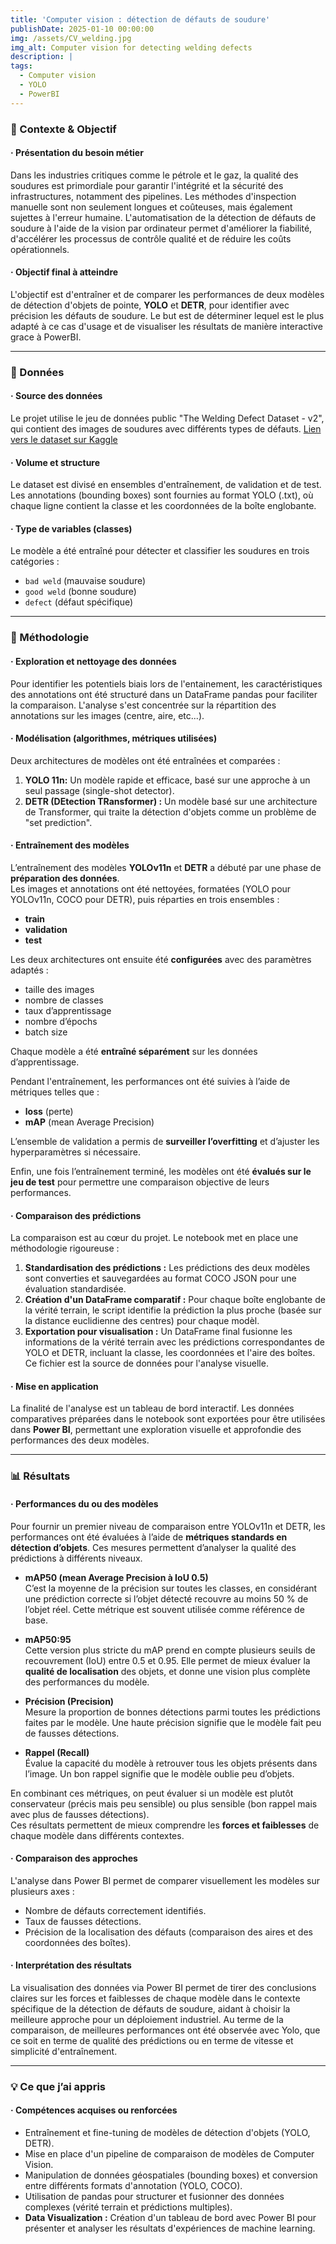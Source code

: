 ```yaml
---
title: 'Computer vision : détection de défauts de soudure' 
publishDate: 2025-01-10 00:00:00
img: /assets/CV_welding.jpg
img_alt: Computer vision for detecting welding defects
description: |
tags:
  - Computer vision
  - YOLO
  - PowerBI
---
```


### 🎯 Contexte & Objectif
#### · Présentation du besoin métier
Dans les industries critiques comme le pétrole et le gaz, la qualité des soudures est primordiale pour garantir l'intégrité et la sécurité des infrastructures, notamment des pipelines. Les méthodes d'inspection manuelle sont non seulement longues et coûteuses, mais également sujettes à l'erreur humaine.
L'automatisation de la détection de défauts de soudure à l'aide de la vision par ordinateur permet d'améliorer la fiabilité, d'accélérer les processus de contrôle qualité et de réduire les coûts opérationnels.

#### · Objectif final à atteindre
L'objectif est d'entraîner et de comparer les performances de deux modèles de détection d'objets de pointe, **YOLO** et **DETR**, pour identifier avec précision les défauts de soudure. Le but est de déterminer lequel est le plus adapté à ce cas d'usage et de visualiser les résultats de manière interactive grace à PowerBI.

***

### 🧰 Données
#### · Source des données
Le projet utilise le jeu de données public "The Welding Defect Dataset - v2", qui contient des images de soudures avec différents types de défauts.
[Lien vers le dataset sur Kaggle](https://www.kaggle.com/datasets/sukmaadhiwijaya/welding-defect-object-detection/data)

#### · Volume et structure
Le dataset est divisé en ensembles d'entraînement, de validation et de test. Les annotations (bounding boxes) sont fournies au format YOLO (.txt), où chaque ligne contient la classe et les coordonnées de la boîte englobante.

#### · Type de variables (classes)
Le modèle a été entraîné pour détecter et classifier les soudures en trois catégories :
-   `bad weld` (mauvaise soudure)
-   `good weld` (bonne soudure)
-   `defect` (défaut spécifique)

***

### 🧪 Méthodologie
#### · Exploration et nettoyage des données
Pour identifier les potentiels biais lors de l'entainement, les caractéristiques des annotations ont été structuré dans un DataFrame pandas pour faciliter la comparaison. L'analyse s'est concentrée sur la répartition des annotations sur les images (centre, aire, etc...). 

#### · Modélisation (algorithmes, métriques utilisées)
Deux architectures de modèles ont été entraînées et comparées :
1.  **YOLO 11n:** Un modèle rapide et efficace, basé sur une approche à un seul passage (single-shot detector).
2.  **DETR (DEtection TRansformer) :** Un modèle basé sur une architecture de Transformer, qui traite la détection d'objets comme un problème de "set prediction".

#### · Entraînement des modèles
L’entraînement des modèles **YOLOv11n** et **DETR** a débuté par une phase de **préparation des données**.  
Les images et annotations ont été nettoyées, formatées (YOLO pour YOLOv11n, COCO pour DETR), puis réparties en trois ensembles :  
- **train**  
- **validation**  
- **test**

Les deux architectures ont ensuite été **configurées** avec des paramètres adaptés :  
- taille des images  
- nombre de classes  
- taux d’apprentissage  
- nombre d’épochs  
- batch size

Chaque modèle a été **entraîné séparément** sur les données d’apprentissage.

Pendant l'entraînement, les performances ont été suivies à l’aide de métriques telles que :  
- **loss** (perte)  
- **mAP** (mean Average Precision)  

L’ensemble de validation a permis de **surveiller l’overfitting** et d’ajuster les hyperparamètres si nécessaire.

Enfin, une fois l’entraînement terminé, les modèles ont été **évalués sur le jeu de test** pour permettre une comparaison objective de leurs performances.

#### · Comparaison des prédictions
La comparaison est au cœur du projet. Le notebook met en place une méthodologie rigoureuse :
1.  **Standardisation des prédictions :** Les prédictions des deux modèles sont converties et sauvegardées au format COCO JSON pour une évaluation standardisée.
2.  **Création d'un DataFrame comparatif :** Pour chaque boîte englobante de la vérité terrain, le script identifie la prédiction la plus proche (basée sur la distance euclidienne des centres) pour chaque modèl.
3.  **Exportation pour visualisation :** Un DataFrame final fusionne les informations de la vérité terrain avec les prédictions correspondantes de YOLO et DETR, incluant la classe, les coordonnées et l'aire des boîtes. Ce fichier est la source de données pour l'analyse visuelle.

#### · Mise en application
La finalité de l'analyse est un tableau de bord interactif. Les données comparatives préparées dans le notebook sont exportées pour être utilisées dans **Power BI**, permettant une exploration visuelle et approfondie des performances des deux modèles.

***

### 📊 Résultats
#### · Performances du ou des modèles

Pour fournir un premier niveau de comparaison entre YOLOv11n et DETR, les performances ont été évaluées à l’aide de **métriques standards en détection d’objets**. Ces mesures permettent d’analyser la qualité des prédictions à différents niveaux.

- **mAP50 (mean Average Precision à IoU 0.5)**  
  C’est la moyenne de la précision sur toutes les classes, en considérant une prédiction correcte si l’objet détecté recouvre au moins 50 % de l’objet réel. Cette métrique est souvent utilisée comme référence de base.

- **mAP50:95**  
  Cette version plus stricte du mAP prend en compte plusieurs seuils de recouvrement (IoU) entre 0.5 et 0.95. Elle permet de mieux évaluer la **qualité de localisation** des objets, et donne une vision plus complète des performances du modèle.

- **Précision (Precision)**  
  Mesure la proportion de bonnes détections parmi toutes les prédictions faites par le modèle. Une haute précision signifie que le modèle fait peu de fausses détections.

- **Rappel (Recall)**  
  Évalue la capacité du modèle à retrouver tous les objets présents dans l’image. Un bon rappel signifie que le modèle oublie peu d’objets.

En combinant ces métriques, on peut évaluer si un modèle est plutôt conservateur (précis mais peu sensible) ou plus sensible (bon rappel mais avec plus de fausses détections).  
Ces résultats permettent de mieux comprendre les **forces et faiblesses** de chaque modèle dans différents contextes.

#### · Comparaison des approches
L'analyse dans Power BI permet de comparer visuellement les modèles sur plusieurs axes :
-   Nombre de défauts correctement identifiés.
-   Taux de fausses détections.
-   Précision de la localisation des défauts (comparaison des aires et des coordonnées des boîtes).

#### · Interprétation des résultats
La visualisation des données via Power BI permet de tirer des conclusions claires sur les forces et faiblesses de chaque modèle dans le contexte spécifique de la détection de défauts de soudure, aidant à choisir la meilleure approche pour un déploiement industriel. Au terme de la comparaison, de meilleures performances ont été observée avec Yolo, que ce soit en terme de qualité des prédictions ou en terme de vitesse et simplicité d'entraînement.

***

### 💡 Ce que j’ai appris
#### · Compétences acquises ou renforcées
-   Entraînement et fine-tuning de modèles de détection d'objets (YOLO, DETR).
-   Mise en place d'un pipeline de comparaison de modèles de Computer Vision.
-   Manipulation de données géospatiales (bounding boxes) et conversion entre différents formats d'annotation (YOLO, COCO).
-   Utilisation de pandas pour structurer et fusionner des données complexes (vérité terrain et prédictions multiples).
-   **Data Visualization :** Création d'un tableau de bord avec Power BI pour présenter et analyser les résultats d'expériences de machine learning.


